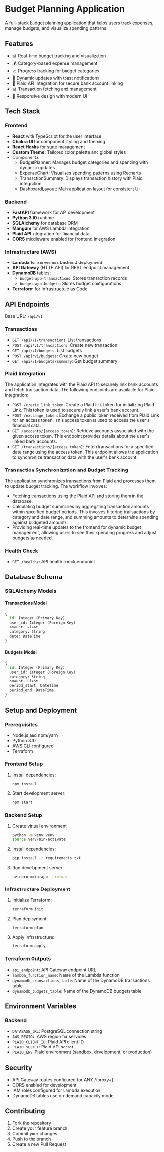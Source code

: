 # Budget Planning Application

A full-stack budget planning application that helps users track expenses, manage budgets, and visualize spending patterns.

## Features

- 📊 Real-time budget tracking and visualization
- 💰 Category-based expense management
- 📈 Progress tracking for budget categories
- 🔄 Dynamic updates with toast notifications
- 🔗 Plaid API integration for secure bank account linking
- 📊 Transaction fetching and management
- 📱 Responsive design with modern UI

## Tech Stack

### Frontend
- **React** with TypeScript for the user interface
- **Chakra UI** for component styling and theming
- **React Hooks** for state management
- **Custom Theme**: Tailored color palette and global styles
- Components:
  - BudgetPlanner: Manages budget categories and spending with dynamic updates
  - ExpenseChart: Visualizes spending patterns using Recharts
  - TransactionSummary: Displays transaction history with Plaid integration
  - DashboardLayout: Main application layout for consistent UI

### Backend
- **FastAPI** framework for API development
- **Python 3.10** runtime
- **SQLAlchemy** for database ORM
- **Mangum** for AWS Lambda integration
- **Plaid API** integration for financial data
- **CORS** middleware enabled for frontend integration

### Infrastructure (AWS)
- **Lambda** for serverless backend deployment
- **API Gateway** (HTTP API) for REST endpoint management
- **DynamoDB** tables:
  - `budget-app-transactions`: Stores transaction records
  - `budget-app-budgets`: Stores budget configurations
- **Terraform** for Infrastructure as Code

## API Endpoints

Base URL: `/api/v1`

### Transactions
- `GET /api/v1/transactions`: List transactions
- `POST /api/v1/transactions`: Create new transaction
- `GET /api/v1/budgets`: List budgets
- `POST /api/v1/budgets`: Create new budget
- `GET /api/v1/budgets/summary`: Get budget summary

### Plaid Integration
The application integrates with the Plaid API to securely link bank accounts and fetch transaction data. The following endpoints are available for Plaid integration:

- `POST /create_link_token`: Create a Plaid link token for initializing Plaid Link. This token is used to securely link a user's bank account.
- `POST /exchange_token`: Exchange a public token received from Plaid Link for an access token. This access token is used to access the user's financial data.
- `GET /accounts/{access_token}`: Retrieve accounts associated with the given access token. This endpoint provides details about the user's linked bank accounts.
- `GET /transactions/{access_token}`: Fetch transactions for a specified date range using the access token. This endpoint allows the application to synchronize transaction data with the user's bank account.

### Transaction Synchronization and Budget Tracking
The application synchronizes transactions from Plaid and processes them to update budget tracking. The workflow involves:
- Fetching transactions using the Plaid API and storing them in the database.
- Calculating budget summaries by aggregating transaction amounts within specified budget periods. This involves filtering transactions by category and date range, and summing amounts to determine spending against budgeted amounts.
- Providing real-time updates to the frontend for dynamic budget management, allowing users to see their spending progress and adjust budgets as needed.

### Health Check
- `GET /healthz`: API health check endpoint

## Database Schema

### SQLAlchemy Models

#### Transactions Model
```python
{
  id: Integer (Primary Key)
  user_id: Integer (Foreign Key)
  amount: Float
  category: String
  date: DateTime
}
```

#### Budgets Model
```python
{
  id: Integer (Primary Key)
  user_id: Integer (Foreign Key)
  category: String
  amount: Float
  period_start: DateTime
  period_end: DateTime
}
```

## Setup and Deployment

### Prerequisites
- Node.js and npm/yarn
- Python 3.10
- AWS CLI configured
- Terraform

### Frontend Setup
1. Install dependencies:
   ```bash
   npm install
   ```
2. Start development server:
   ```bash
   npm start
   ```

### Backend Setup
1. Create virtual environment:
   ```bash
   python -m venv venv
   source venv/bin/activate
   ```
2. Install dependencies:
   ```bash
   pip install -r requirements.txt
   ```
3. Run development server:
   ```bash
   uvicorn main:app --reload
   ```

### Infrastructure Deployment
1. Initialize Terraform:
   ```bash
   terraform init
   ```
2. Plan deployment:
   ```bash
   terraform plan
   ```
3. Apply infrastructure:
   ```bash
   terraform apply
   ```

### Terraform Outputs
- `api_endpoint`: API Gateway endpoint URL
- `lambda_function_name`: Name of the Lambda function
- `dynamodb_transactions_table`: Name of the DynamoDB transactions table
- `dynamodb_budgets_table`: Name of the DynamoDB budgets table

## Environment Variables

### Backend
- `DATABASE_URL`: PostgreSQL connection string
- `AWS_REGION`: AWS region for services
- `PLAID_CLIENT_ID`: Plaid API client ID
- `PLAID_SECRET`: Plaid API secret
- `PLAID_ENV`: Plaid environment (sandbox, development, or production)

## Security

- API Gateway routes configured for ANY /{proxy+}
- CORS enabled for development
- IAM roles configured for Lambda execution
- DynamoDB tables use on-demand capacity mode

## Contributing

1. Fork the repository
2. Create your feature branch
3. Commit your changes
4. Push to the branch
5. Create a new Pull Request



